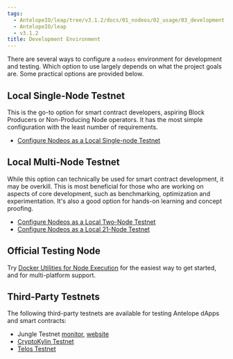 ```yaml
---
tags:
  - AntelopeIO/leap/tree/v3.1.2/docs/01_nodeos/02_usage/03_development-environment/index.md
  - AntelopeIO/leap
  - v3.1.2
title: Development Environment
---
```


There are several ways to configure a `nodeos` environment for development and testing. Which option to use largely depends on what the project goals are. Some practical options are provided below.

## Local Single-Node Testnet

This is the go-to option for smart contract developers, aspiring Block Producers or Non-Producing Node operators. It has the most simple configuration with the least number of requirements.

* [Configure Nodeos as a Local Single-node Testnet](00_local-single-node-testnet.md)

## Local Multi-Node Testnet

While this option can technically be used for smart contract development, it may be overkill. This is most beneficial for those who are working on aspects of core development, such as benchmarking, optimization and experimentation. It's also a good option for hands-on learning and concept proofing.

* [Configure Nodeos as a Local Two-Node Testnet](01_local-multi-node-testnet.md)
* [Configure Nodeos as a Local 21-Node Testnet](/docs/latest/tutorials/bios-boot-tutorial)

## Official Testing Node

Try [Docker Utilities for Node Execution](https://github.com/AntelopeIO/DUNE) for the easiest way to get started, and for multi-platform support.  

## Third-Party Testnets

The following third-party testnets are available for testing Antelope dApps and smart contracts:

* Jungle Testnet [monitor](https://monitor.jungletestnet.io/), [website](https://jungletestnet.io/)
* [CryptoKylin Testnet](https://www.cryptokylin.io/)
* [Telos Testnet](https://mon-test.telosfoundation.io/)
